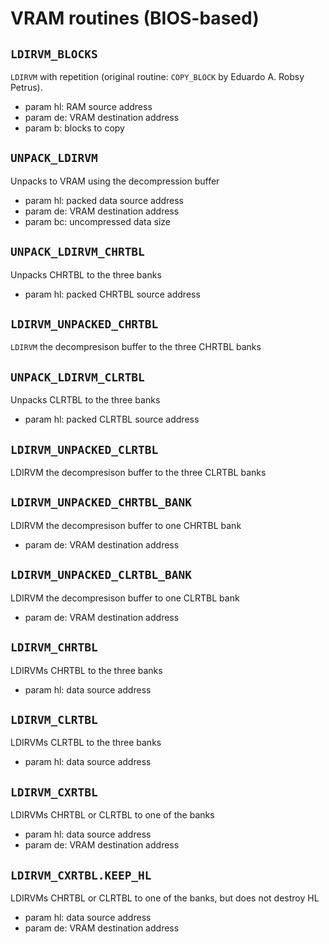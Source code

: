 
# VRAM routines (BIOS-based)

## `LDIRVM_BLOCKS`
`LDIRVM` with repetition (original routine: `COPY_BLOCK` by Eduardo A. Robsy Petrus).
- param hl: RAM source address
- param de: VRAM destination address
- param b: blocks to copy

## `UNPACK_LDIRVM`
Unpacks to VRAM using the decompression buffer
- param hl: packed data source address
- param de: VRAM destination address
- param bc: uncompressed data size

## `UNPACK_LDIRVM_CHRTBL`
Unpacks CHRTBL to the three banks
- param hl: packed CHRTBL source address

## `LDIRVM_UNPACKED_CHRTBL`
`LDIRVM` the decompresison buffer to the three CHRTBL banks

## `UNPACK_LDIRVM_CLRTBL`
Unpacks CLRTBL to the three banks
- param hl: packed CLRTBL source address

## `LDIRVM_UNPACKED_CLRTBL`
LDIRVM the decompresison buffer to the three CLRTBL banks

## `LDIRVM_UNPACKED_CHRTBL_BANK`
LDIRVM the decompresison buffer to one CHRTBL bank
- param de: VRAM destination address

## `LDIRVM_UNPACKED_CLRTBL_BANK`
LDIRVM the decompresison buffer to one CLRTBL bank
- param de: VRAM destination address

## `LDIRVM_CHRTBL`
LDIRVMs CHRTBL to the three banks
- param hl: data source address

## `LDIRVM_CLRTBL`
LDIRVMs CLRTBL to the three banks
- param hl: data source address

## `LDIRVM_CXRTBL`
LDIRVMs CHRTBL or CLRTBL to one of the banks
- param hl: data source address
- param de: VRAM destination address

## `LDIRVM_CXRTBL.KEEP_HL`
LDIRVMs CHRTBL or CLRTBL to one of the banks, but does not destroy HL
- param hl: data source address
- param de: VRAM destination address

